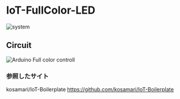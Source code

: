 # IoT-FullColor-LED
![system](https://cloud.githubusercontent.com/assets/4581495/10714262/21408514-7abc-11e5-8edd-b750a590b76b.jpg)

## Circuit
![Arduino Full color controll](http://make.kosakalab.com/.blog/wp-content/uploads/2016/01/arduino-uno-rgb-led_bb.png)

### 参照したサイト
kosamari/IoT-Boilerplate <https://github.com/kosamari/IoT-Boilerplate>


